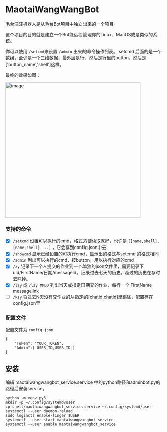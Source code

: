 # MaotaiWangWangBot

毛台汪汪机器人是从毛台Bot项目中独立出来的一个项目。

这个项目的目的就是建立一个Bot能远程管理你的Linux、MacOS或是类似的系统。

你可以使用 `/setcmd`来设置 `/admin` 出来的命令操作列表。 setcmd 后面的是一个数组，至少是一个三维数据，最外层是行，然后是行里的button，然后是['button_name','shell']这样。

最终的效果如图：

<img width="430" alt="image" src="https://user-images.githubusercontent.com/1254855/111917238-55b96a00-8a55-11eb-9268-42599c408931.png">


### 支持的命令

- [x] `/setcmd` 设置可以执行的cmd，格式方便读取就好，也许是 `[[name,shell],[name,shell]....]` ，它会存到config.json中去
- [x] `/showcmd` 显示已经设置的可执行cmd，显示出的格式与setcmd 的格式相同
- [x] `/admin`  列出可以执行的cmd，按button，用以执行对应的cmd
- [x] `/zy` 记录下一个人提交的作业到一个单独的json文件里，需要记录下 uid/FirstName/日期/messageid。记录过去七天的历史，超过的历史在存时去除掉。
- [x] `/lzy` 或 `/lzy MMDD` 列出当天或指定日期交的作业，每行一个 FirstName messagelink
- [ ] `/kzy` 将过去N天没有交作业的从指定的[chatid,chatid]里踢除，配置存在config.json里

### 配置文件

配置文件为 `config.json`

```
{
    "Token": "YOUR_TOKEN",
    "Admin":[ USER_ID,USER_ID ]
}
```

## 安装

编辑 maotaiwangwangbot_service.service 中的python路径和adminbot.py的路径后安装service。

```
python -m venv py3
mkdir -p ~/.config/systemd/user
cp shell/maotaiwangwangbot_service.service ~/.config/systemd/user
systemctl --user daemon-reload
sudo loginctl enable-linger $USER
systemctl --user start maotaiwangwangbot_service
systemctl --user enable maotaiwangwangbot_service
```
